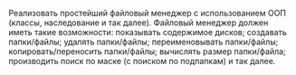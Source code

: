Реализовать простейший файловый менеджер с использованием ООП (классы,
наследование и так далее).
Файловый менеджер должен иметь такие возможности:
показывать содержимое дисков;
создавать папки/файлы;
удалять папки/файлы;
переименовывать папки/файлы;
копировать/переносить папки/файлы;
вычислять размер папки/файла;
производить поиск по маске (с поиском по подпапкам) и так далее.
